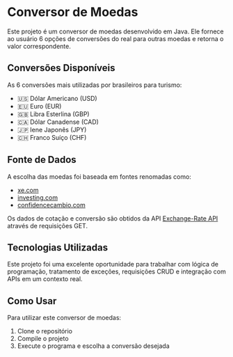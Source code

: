 # Conversor de Moedas

Este projeto é um conversor de moedas desenvolvido em Java. Ele fornece ao usuário 6 opções de conversões do real para outras moedas e retorna o valor correspondente.

## Conversões Disponíveis
As 6 conversões mais utilizadas por brasileiros para turismo:
- 🇺🇸 Dólar Americano (USD)
- 🇪🇺 Euro (EUR)
- 🇬🇧 Libra Esterlina (GBP)
- 🇨🇦 Dólar Canadense (CAD)
- 🇯🇵 Iene Japonês (JPY)
- 🇨🇭 Franco Suíço (CHF)

## Fonte de Dados
A escolha das moedas foi baseada em fontes renomadas como:
- [xe.com](https://www.xe.com)
- [investing.com](https://www.investing.com)
- [confidencecambio.com](https://www.confidencecambio.com)

Os dados de cotação e conversão são obtidos da API [Exchange-Rate API](https://www.exchangerate-api.com) através de requisições GET.

## Tecnologias Utilizadas
Este projeto foi uma excelente oportunidade para trabalhar com lógica de programação, tratamento de exceções, requisições CRUD e integração com APIs em um contexto real.

## Como Usar
Para utilizar este conversor de moedas:
1. Clone o repositório
2. Compile o projeto
3. Execute o programa e escolha a conversão desejada
